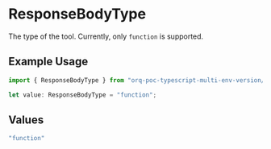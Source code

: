# ResponseBodyType

The type of the tool. Currently, only `function` is supported.

## Example Usage

```typescript
import { ResponseBodyType } from "orq-poc-typescript-multi-env-version/models/operations";

let value: ResponseBodyType = "function";
```

## Values

```typescript
"function"
```